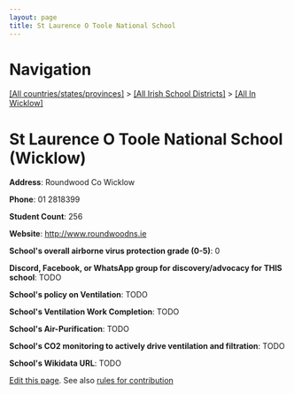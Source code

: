 ```yaml
---
layout: page
title: St Laurence O Toole National School
---
```

# Navigation

[[All countries/states/provinces]](../../..) > [[All Irish School Districts]](../..) > [[All In Wicklow]](..)

# St Laurence O Toole National School (Wicklow)

**Address**: Roundwood Co Wicklow

**Phone**: 01 2818399

**Student Count**: 256

**Website**: <http://www.roundwoodns.ie>

**School's overall airborne virus protection grade (0-5)**: 0

**Discord, Facebook, or WhatsApp group for discovery/advocacy for THIS school**: TODO

**School's policy on Ventilation**: TODO

**School's Ventilation Work Completion**: TODO

**School's Air-Purification**: TODO

**School's CO2 monitoring to actively drive ventilation and filtration**: TODO

**School's Wikidata URL**: TODO


[Edit this page](https://github.com/ventilate-schools/Ireland/edit/main/./Wicklow/St_Laurence_O_Toole_National_School.md). See also [rules for contribution](../../../contribution-rules/)